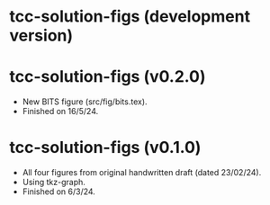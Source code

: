 # tcc-solution-figs (development version)

# tcc-solution-figs (v0.2.0)

* New BITS figure (src/fig/bits.tex).
* Finished on 16/5/24.

# tcc-solution-figs (v0.1.0)

* All four figures from original handwritten draft (dated 23/02/24).
* Using tkz-graph.
* Finished on 6/3/24.

